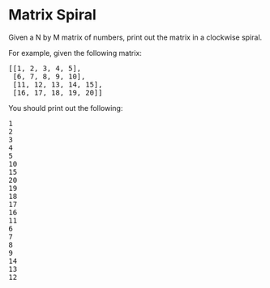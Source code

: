 # Matrix Spiral

Given a N by M matrix of numbers, print out the matrix in a clockwise spiral.

For example, given the following matrix:
<pre>
[[1, 2, 3, 4, 5],
 [6, 7, 8, 9, 10],
 [11, 12, 13, 14, 15],
 [16, 17, 18, 19, 20]]
</pre>

You should print out the following:
<pre>
1
2
3
4
5
10
15
20
19
18
17
16
11
6
7
8
9
14
13
12
</pre>
